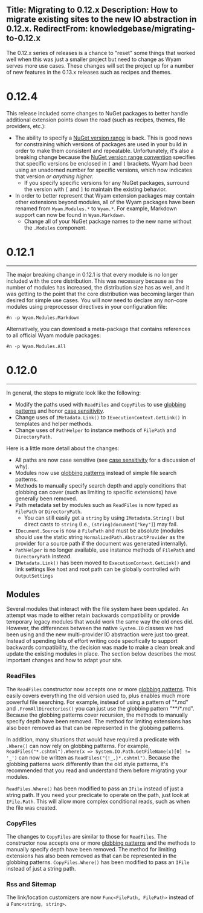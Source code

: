 Title: Migrating to 0.12.x
Description: How to migrate existing sites to the new IO abstraction in 0.12.x.
RedirectFrom: knowledgebase/migrating-to-0.12.x
---

The 0.12.x series of releases is a chance to "reset" some things that worked well when this was just a smaller project but need to change as Wyam serves more use cases. These changes will set the project up for a number of new features in the 0.13.x releases such as recipes and themes.

# <a name="0.12.4"></a>0.12.4

This release included some changes to NuGet packages to better handle additional extension points down the road (such as recipes, themes, file providers, etc.):
- The ability to specify a [NuGet version range](/getting-started/configuration#nuget) is back. This is good news for constraining which versions of packages are used in your build in order to make them consistent and repeatable. Unfortunately, it's also a breaking change because the [NuGet version range convention](https://docs.nuget.org/create/versioning#specifying-version-ranges-in-.nuspec-files) specifies that specific versions be enclosed in `[` and `]` brackets. Wyam had been using an unadorned number for specific versions, which now indicates that version *or anything higher*.
  - If you specify specific versions for any NuGet packages, surround the version with `[` and `]` to maintain the existing behavior.
- In order to better represent that Wyam extension packages may contain other extensions beyond modules, all of the Wyam packages have been renamed from `Wyam.Modules.*` to `Wyam.*`. For example, Markdown support can now be found in `Wyam.Markdown`.
  - Change all of your NuGet package names to the new name without the `.Modules` component.

# <a name="0.12.1"></a>0.12.1
---

The major breaking change in 0.12.1 is that every module is no longer included with the core distribution. This was necessary because as the number of modules has increased, the distribution size has as well, and it was getting to the point that the core distribution was becoming larger than desired for simple use cases. You will now need to declare any non-core modules using preprocessor directives in your configuration file:

```
#n -p Wyam.Modules.Markdown
```

Alternatively, you can download a meta-package that contains references to all official Wyam module packages:

```
#n -p Wyam.Modules.All
```

# <a name="0.12.0"></a>0.12.0
---

In general, the steps to migrate look like the following:
- Modify the paths used with `ReadFiles` and `CopyFiles` to use [globbing patterns](/getting-started/io#globbing) and honor [case sensitivity](/getting-started/io#case-sensitivity).
- Change uses of `IMetadata.Link()` to `IExecutionContext.GetLink()` in templates and helper methods.
- Change uses of `PathHelper` to instance methods of `FilePath` and `DirectoryPath`.

Here is a little more detail about the changes:
- All paths are now case sensitive (see [case sensitivity](/getting-started/io#case-sensitivity) for a discussion of why).
- Modules now use [globbing patterns](/getting-started/io#globbing) instead of simple file search patterns.
- Methods to manually specify search depth and apply conditions that globbing can cover (such as limiting to specific extensions) have generally been removed.
- Path metadata set by modules such as `ReadFiles` is now typed as `FilePath` or `DirectoryPath`.
  - You can still easily get a `string` by using `IMetadata.String()` but direct casts to `string` (I.e., `(string)document["key"]`) may fail.
- `IDocument.Source` is now a `FilePath` and must be absolute (modules should use the static string `NormalizedPath.AbstractProvider` as the provider for a source path if the document was generated internally).
- `PathHelper` is no longer available, use instance methods of `FilePath` and `DirectoryPath` instead.
- `IMetadata.Link()` has been moved to `ExecutionContext.GetLink()` and link settings like host and root path can be globally controlled with `OutputSettings`

## Modules

Several modules that interact with the file system have been updated. An attempt was made to either retain backwards compatibility or provide temporary legacy modules that would work the same way the old ones did. However, the differences between the native `System.IO` classes we had been using and the new multi-provider IO abstraction were just too great. Instead of spending lots of effort writing code specifically to support backwards compatibility, the decision was made to make a clean break and update the existing modules in place. The section below describes the most important changes and how to adapt your site.

### ReadFiles

The `ReadFiles` constructor now accepts one or more [globbing patterns](/getting-started/io#globbing). This easily covers everything the old version used to, plus enables much more powerful file searching. For example, instead of using a pattern of "\*.md" and `.FromAllDirectories()` you can just use the globbing pattern "\*\*/\*.md". Because the globbing patterns cover recursion, the methods to manually specify depth have been removed. The method for limiting extensions has also been removed as that can be represented in the globbing patterns.

In addition, many situations that would have required a predicate with `.Where()` can now rely on globbing patterns. For example, `ReadFiles("*.cshtml").Where(x => System.IO.Path.GetFileName(x)[0] != '_')` can now be written as `ReadFiles("{!_,}*.cshtml")`. Because the globbing patterns work differently than the old style patterns, it's recommended that you read and understand them before migrating your modules.

`ReadFiles.Where()` has been modified to pass an `IFile` instead of just a string path. If you need your predicate to operate on the path, just look at `IFile.Path`. This will allow more complex conditional reads, such as when the file was created.

### CopyFiles

The changes to `CopyFiles` are similar to those for `ReadFiles`. The constructor now accepts one or more [globbing patterns](/getting-started/io#globbing) and the methods to manually specify depth have been removed. The method for limiting extensions has also been removed as that can be represented in the globbing patterns. `CopyFiles.Where()` has been modified to pass an `IFile` instead of just a string path.

### Rss and Sitemap

The link/location customizers are now `Func<FilePath, FilePath>` instead of a `Func<string, string>`.